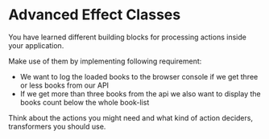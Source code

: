 # Advanced Effect Classes

You have learned different building blocks for processing actions inside your application.

Make use of them by implementing following requirement:

- We want to log the loaded books to the browser console if we get three or less books from our API
- If we get more than three books from the api we also want to display the books count below the whole book-list


Think about the actions you might need and what kind of action deciders, transformers you should use.
